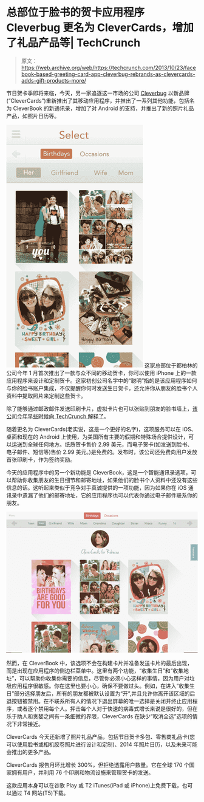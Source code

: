 # 总部位于脸书的贺卡应用程序 Cleverbug 更名为 CleverCards，增加了礼品产品等| TechCrunch

> 原文：<https://web.archive.org/web/https://techcrunch.com/2013/10/23/facebook-based-greeting-card-app-cleverbug-rebrands-as-clevercards-adds-gift-products-more/>

节日贺卡季即将来临，今天，另一家追逐这一市场的公司 [Cleverbug](https://web.archive.org/web/20230402202645/http://www.cleverbug.com/) 以新品牌(“CleverCards”)重新推出了其移动应用程序，并推出了一系列其他功能，包括名为 CleverBook 的新通讯录，增加了对 Android 的支持，并推出了新的照片礼品产品，如照片日历等。

[![CB_CleverCards_Cardapp](img/fa12976e9e4456cf4e7356f7d944f1bd.png)](https://web.archive.org/web/20230402202645/https://techcrunch.com/2013/10/23/facebook-based-greeting-card-app-cleverbug-rebrands-as-clevercards-adds-gift-products-more/cb_clevercards_cardapp/) 这家总部位于都柏林的公司今年 1 月首次推出了一款与众不同的移动贺卡，你可以使用 iPhone 上的一款应用程序来设计和定制贺卡。这家初创公司名字中的“聪明”指的是该应用程序如何与你的脸书账户集成，不仅提醒你何时发送生日贺卡，还允许你从朋友的脸书个人资料中提取照片来定制这些贺卡。

除了能够通过邮政邮件发送印刷卡片，虚拟卡片也可以张贴到朋友的脸书墙上，[该公司今年早些时候向 TechCrunch 解释了](https://web.archive.org/web/20230402202645/https://techcrunch.com/2013/02/13/cleverbug/)。

随着更名为 CleverCards(老实说，这是一个更好的名字)，这项服务可以在 iOS、桌面和现在的 Android 上使用，为美国所有主要的假期和特殊场合提供设计，可以运送到全球任何地方。纸质贺卡售价 2.99 美元，而电子贺卡(如发送到脸书、电子邮件、短信等)售价 2.99 美元。)是免费的。发布时，该公司还免费向用户发放首张印刷卡，作为签约奖励。

今天的应用程序中的另一个新功能是 CleverBook，这是一个智能通讯录选项，可以帮助你收集朋友的生日细节和邮寄地址，如果他们的脸书个人资料中还没有这些信息的话。这听起来类似于竞争对手真诚提供的一项功能，因为如果你在 iOS 通讯录中遗漏了他们的邮寄地址，它的应用程序也可以代表你通过电子邮件联系你的朋友。

[![CB_HTML5-CB_card-selection](img/ad3fdfda224cba05ca9f18152286c1bd.png)](https://web.archive.org/web/20230402202645/https://techcrunch.com/2013/10/23/facebook-based-greeting-card-app-cleverbug-rebrands-as-clevercards-adds-gift-products-more/cb_html5-cb_card-selection/)

然而，在 CleverBook 中，该选项不会在构建卡片并准备发送卡片的最后出现，而是出现在应用程序的侧边栏菜单中。这里有两个功能，“收集生日”和“收集地址”，可以帮助你收集你需要的信息，尽管你必须小心这样的事情，因为用户对垃圾应用程序很敏感。你在这里也要小心，确保不要做过头。例如，在进入“收集生日”部分选择朋友后，所有的朋友都被默认设置为“开”,并且允许你离开该区域的后退按钮被禁用。在不联系所有人的情况下退出屏幕的唯一选择是关闭并终止应用程序，或者逐个禁用每个人。抨击每个人对于快速的病毒式增长来说是很好的，但在乐于助人和贪婪之间有一条细微的界限，CleverCards 在缺少“取消全选”选项的情况下非常接近。

CleverCards 今天还新增了照片礼品产品，包括节日贺卡多包、零售商礼品卡(您可以使用脸书或相机胶卷照片进行设计和定制)、2014 年照片日历，以及未来可能会推出的更多产品。

CleverCards 报告月环比增长 300%，但拒绝透露用户数量。它在全球 170 个国家拥有用户，并利用 76 个印刷和物流设施来管理贺卡的发送。

这款应用本身可以在谷歌 Play 或 T2 iTunes(iPad 或 iPhone)上免费下载，也可以通过 T4 网站(T5)下载。